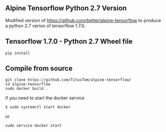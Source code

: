 Alpine Tensorflow Python 2.7 Version
-------------------------------------

Modified version of https://github.com/better/alpine-tensorflow to produce a python 2.7 verion of tensorflow 1.7.0.


Tensorflow 1.7.0  - Python 2.7 Wheel file
------------------------------------------
```
pip install
```

Compile from source
-------------------
```
git clone https://github.com/TitusTom/alpine-tensorflow/
cd alpine-tensorflow
sudo docker build .
```

if you need to start the docker service
```
$ sudo systemctl start docker
```
or 

```
sudo service docker start
```
